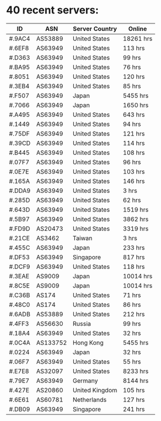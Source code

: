 # 40 recent servers:

| ID | ASN | Server Country | Online |
| ------ | ------ | ------ | ------ |
| #.9AC4 | AS53889 | United States | 18261 hrs |
| #.6EF8 | AS63949 | United States | 113 hrs |
| #.D363 | AS63949 | United States | 99 hrs |
| #.BA95 | AS63949 | United States | 76 hrs |
| #.8051 | AS63949 | United States | 120 hrs |
| #.3EB4 | AS63949 | United States | 85 hrs |
| #.F507 | AS63949 | Japan | 5455 hrs |
| #.7066 | AS63949 | Japan | 1650 hrs |
| #.A495 | AS63949 | United States | 643 hrs |
| #.1449 | AS63949 | United States | 94 hrs |
| #.75DF | AS63949 | United States | 121 hrs |
| #.39CD | AS63949 | United States | 114 hrs |
| #.B445 | AS63949 | United States | 108 hrs |
| #.07F7 | AS63949 | United States | 96 hrs |
| #.0E7E | AS63949 | United States | 103 hrs |
| #.165A | AS63949 | United States | 146 hrs |
| #.DDA9 | AS63949 | United States | 3 hrs |
| #.285D | AS63949 | United States | 62 hrs |
| #.643D | AS63949 | United States | 1519 hrs |
| #.5B97 | AS63949 | United States | 3862 hrs |
| #.FD9D | AS20473 | United States | 3319 hrs |
| #.21CE | AS3462 | Taiwan | 3 hrs |
| #.455C | AS63949 | Japan | 233 hrs |
| #.DF53 | AS63949 | Singapore | 817 hrs |
| #.DCF9 | AS63949 | United States | 118 hrs |
| #.3EAE | AS9009 | Japan | 10014 hrs |
| #.8C5E | AS9009 | Japan | 10014 hrs |
| #.C36B | AS174 | United States | 71 hrs |
| #.48C0 | AS174 | United States | 86 hrs |
| #.6ADB | AS53889 | United States | 212 hrs |
| #.4FF3 | AS56630 | Russia | 99 hrs |
| #.18A4 | AS63949 | United States | 32 hrs |
| #.0C4A | AS133752 | Hong Kong | 5455 hrs |
| #.0224 | AS63949 | Japan | 32 hrs |
| #.06F7 | AS63949 | United States | 55 hrs |
| #.E7E8 | AS32097 | United States | 8233 hrs |
| #.79E7 | AS63949 | Germany | 8144 hrs |
| #.427E | AS20860 | United Kingdom | 105 hrs |
| #.6E61 | AS60781 | Netherlands | 127 hrs |
| #.DB09 | AS63949 | Singapore | 241 hrs |


